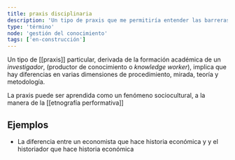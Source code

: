 ```yaml
---
title: praxis disciplinaria
description: 'Un tipo de praxis que me permitiría entender las barreras multidisciplinarias que dificultan el diálogo entre investigadores aún estudiando el mismo fenómeno'
type: 'término'
node: 'gestión del conocimiento'
tags: ['en-construcción']
---
```


Un tipo de [[praxis]] particular, derivada de la formación académica de un *investigador*, (productor de conocimiento o *knowledge worker*), implica que hay diferencias en varias dimensiones de procedimiento, mirada, teoría y metodología.

La praxis puede ser aprendida como un fenómeno sociocultural, a la manera de la [[etnografía performativa]] 

## Ejemplos

- La diferencia entre un economista que hace historia económica y y el historiador que hace historia económica